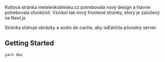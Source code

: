 Kultová stránka meteleskublesku.cz potrebovala nový design a hlavne potrebovala sfunkčniť. Vznikol tak nový frontend stránky, ktorý je založený na Next.js


Stránka sťahuje obrázky a audio do cache, aby odľahčila pôvodný server.
## Getting Started

```bash
yarn dev
```

